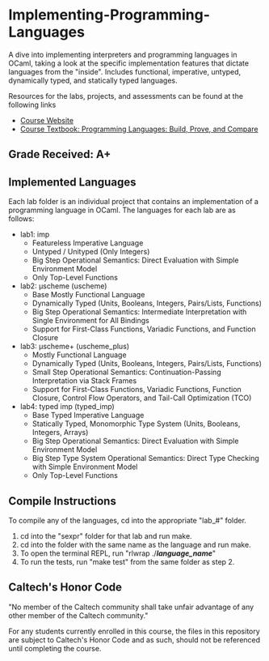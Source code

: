 # Implementing-Programming-Languages
A dive into implementing interpreters and programming languages in OCaml, taking a look at the specific implementation features that dictate languages from the "inside". Includes functional, imperative, untyped, dynamically typed, and statically typed languages.

Resources for the labs, projects, and assessments can be found at the following links
- [Course Website](https://mvanier.github.io/cs131/2023/book/)
- [Course Textbook: Programming Languages: Build, Prove, and Compare](https://www.amazon.com/Programming-Languages-Build-Prove-Compare/dp/110718018X/ref=sr_1_1?keywords=Programming+Languages+Build+Prove+and+Compare&link_code=qs&qid=1680678819&sourceid=Mozilla-search&sr=8-1&ufe=app_do%3Aamzn1.fos.006c50ae-5d4c-4777-9bc0-4513d670b6bc)

## Grade Received: A+

## Implemented Languages
Each lab folder is an individual project that contains an implementation of a programming language in OCaml. The languages for each lab are as follows:
- lab1: imp 
  - Featureless Imperative Language
  - Untyped / Unityped (Only Integers)
  - Big Step Operational Semantics: Direct Evaluation with Simple Environment Model
  - Only Top-Level Functions
- lab2: µscheme (uscheme)
  - Base Mostly Functional Language
  - Dynamically Typed (Units, Booleans, Integers, Pairs/Lists, Functions)
  - Big Step Operational Semantics: Intermediate Interpretation with Single Environment for All Bindings
  - Support for First-Class Functions, Variadic Functions, and Function Closure
- lab3: µscheme+ (uscheme_plus)
  - Mostly Functional Language
  - Dynamically Typed (Units, Booleans, Integers, Pairs/Lists, Functions)
  - Small Step Operational Semantics: Continuation-Passing Interpretation via Stack Frames
  - Support for First-Class Functions, Variadic Functions, Function Closure, Control Flow Operators, and Tail-Call Optimization (TCO)
- lab4: typed imp (typed_imp)
  - Base Typed Imperative Language
  - Statically Typed, Monomorphic Type System (Units, Booleans, Integers, Arrays)
  - Big Step Operational Semantics: Direct Evaluation with Simple Environment Model
  - Big Step Type System Operational Semantics: Direct Type Checking with Simple Environment Model
  - Only Top-Level Functions

## Compile Instructions
To compile any of the languages, cd into the appropriate "lab_#" folder.
  1. cd into the "sexpr" folder for that lab and run make.
  1. cd into the folder with the same name as the language and run make.
  1. To open the terminal REPL, run "rlwrap ./___language_name___"
  1. To run the tests, run "make test" from the same folder as step 2.

## Caltech's Honor Code
"No member of the Caltech community shall take unfair advantage of any other member of the Caltech community."

For any students currently enrolled in this course, the files in this repository are subject to Caltech's Honor Code and as such, should not be referenced until completing the course.
